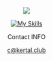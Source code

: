 <div align="center">
  <div align="center">
    <a href="https://github.com/femboyx"><img src="https://i.giphy.com/media/FcqKy4Kj7XOK0hCW4g/giphy.webp" /></a>
  </div>

[![My Skills](https://skillicons.dev/icons?i=js,html,css,ts,discord,php,linux,py,vscode)](https://skillicons.dev)

<div align="center">
  <p>Contact INFO</p>
  <a href="mailto:c@kertal.club">c@kertal.club</a>
</div>
